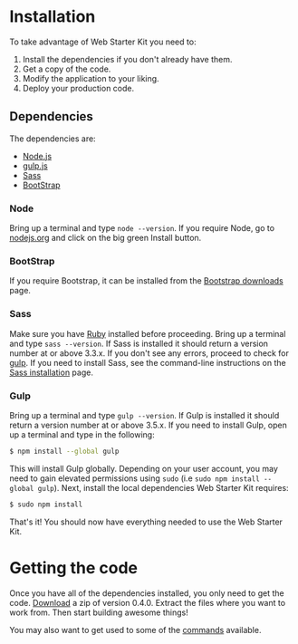 # Installation

To take advantage of Web Starter Kit you need to:

1. Install the dependencies if you don't already have them.
2. Get a copy of the code.
3. Modify the application to your liking.
4. Deploy your production code.

## Dependencies

The dependencies are:
* [Node.js](http://nodejs.org)
* [gulp.js](http://gulpjs.com)
* [Sass](http://sass-lang.com/install)
* [BootStrap](http://getbootstrap.com/)

### Node

Bring up a terminal and type `node --version`.
If you require Node, go to [nodejs.org](http://nodejs.org/) and click on the big green Install button.

### BootStrap

If you require Bootstrap, it can be installed from the [Bootstrap downloads](http://getbootstrap.com/getting-started/) page.

### Sass

Make sure you have [Ruby](#ruby) installed before proceeding.
Bring up a terminal and type `sass --version`.
If Sass is installed it should return a version number at or above 3.3.x.
If you don't see any errors, proceed to check for [gulp](#gulp).
If you need to install Sass, see the command-line instructions on the [Sass installation](http://sass-lang.com/install) page.

### Gulp

Bring up a terminal and type `gulp --version`.
If Gulp is installed it should return a version number at or above 3.5.x.
If you need to install Gulp, open up a terminal and type in the following:

```sh
$ npm install --global gulp
```

This will install Gulp globally. Depending on your user account, you may need to gain elevated permissions using `sudo` (i.e `sudo npm install --global gulp`). Next, install the local dependencies Web Starter Kit requires:

```sh
$ sudo npm install
```

That's it! You should now have everything needed to use the Web Starter Kit.

# Getting the code

Once you have all of the dependencies installed, you only need to get the code.
[Download](https://github.com/carlosdelsol/MEAN-Bootstrap.git) a zip of version 0.4.0.
Extract the files where you want to work from.
Then start building awesome things!

You may also want to get used to some of the [commands](commands.md) available.
